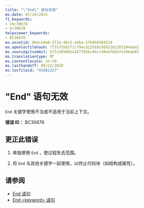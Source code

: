 ```yaml
---
title: "\"End\" 语句无效"
ms.date: 07/20/2015
f1_keywords:
- vbc30678
- bc30678
helpviewer_keywords:
- BC30678
ms.assetid: 06dce4e0-2f2a-46c5-a4ba-3fb6b0184528
ms.openlocfilehash: 773175562f1c79acd12910c92022621b5144ada2
ms.sourcegitcommit: bf5c5850654187705bc94cc40ebfb62fe346ab02
ms.translationtype: MT
ms.contentlocale: zh-CN
ms.lasthandoff: 09/23/2020
ms.locfileid: "91081227"
---
```

# <a name="end-statement-not-valid"></a>"End" 语句无效

`End` 关键字使用不当或不适用于当前上下文。  
  
 **错误 ID：** BC30678  
  
## <a name="to-correct-this-error"></a>更正此错误  
  
1. 单独使用 `End` ，使过程失去范围。  
  
2. 将 `End` 与其他关键字一起使用，以终止代码块（如结构或属性）。  
  
## <a name="see-also"></a>请参阅

- [End 语句](../language-reference/statements/end-statement.md)
- [End \<keyword> 语句](../language-reference/statements/end-keyword-statement.md)
